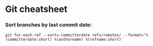 # Git cheatsheet

### Sort branches by last commit date:
```
git for-each-ref --sort=-committerdate refs/remotes/ --format='%(committerdate:short) %(authorname) %(refname:short)'
```
